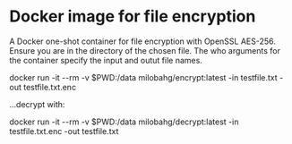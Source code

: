# Docker image for file encryption

A Docker one-shot container for file encryption with OpenSSL AES-256. Ensure you are in the directory of the chosen file. The who arguments for the container specify the input and outut file names.

docker run -it --rm -v $PWD:/data milobahg/encrypt:latest -in testfile.txt -out testfile.txt.enc

...decrypt with:

docker run -it --rm -v $PWD:/data milobahg/decrypt:latest -in testfile.txt.enc -out testfile.txt
